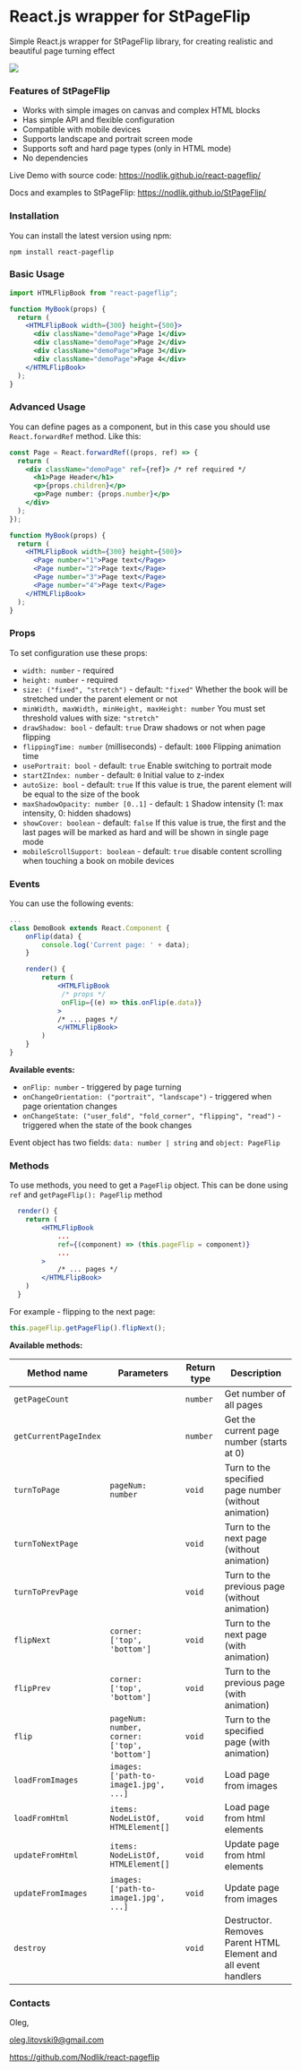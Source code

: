 # React.js wrapper for StPageFlip
Simple React.js wrapper for StPageFlip library, for creating realistic and beautiful page turning effect

![](video.gif)

### Features of StPageFlip
* Works with simple images on canvas and complex HTML blocks
* Has simple API and flexible configuration
* Compatible with mobile devices
* Supports landscape and portrait screen mode
* Supports soft and hard page types (only in HTML mode) 
* No dependencies

Live Demo with source code: https://nodlik.github.io/react-pageflip/

Docs and examples to StPageFlip: https://nodlik.github.io/StPageFlip/

### Installation
You can install the latest version using npm:

```npm install react-pageflip```

### Basic Usage

```jsx
import HTMLFlipBook from "react-pageflip";

function MyBook(props) {
  return (
    <HTMLFlipBook width={300} height={500}>
      <div className="demoPage">Page 1</div>
      <div className="demoPage">Page 2</div>
      <div className="demoPage">Page 3</div>
      <div className="demoPage">Page 4</div>
    </HTMLFlipBook>
  );
}
```

### Advanced Usage

You can define pages as a component, but in this case you should use ```React.forwardRef``` method. Like this:
```jsx
const Page = React.forwardRef((props, ref) => {
  return (
    <div className="demoPage" ref={ref}> /* ref required */
      <h1>Page Header</h1>
      <p>{props.children}</p>
      <p>Page number: {props.number}</p>
    </div>
  );
});

function MyBook(props) {
  return (
    <HTMLFlipBook width={300} height={500}>
      <Page number="1">Page text</Page>
      <Page number="2">Page text</Page>
      <Page number="3">Page text</Page>
      <Page number="4">Page text</Page>
    </HTMLFlipBook>
  );
}
```

### Props

To set configuration use these props:

* ```width: number``` - required
* ```height: number``` - required
* ```size: ("fixed", "stretch")``` - default: ```"fixed"``` Whether the book will be stretched under the parent element or not
* ```minWidth, maxWidth, minHeight, maxHeight: number``` You must set threshold values ​​with size: ```"stretch"```
* ```drawShadow: bool``` - default: ```true``` Draw shadows or not when page flipping
* ```flippingTime: number``` (milliseconds) - default: ```1000``` Flipping animation time
* ```usePortrait: bool``` - default: ```true``` Enable switching to portrait mode
* ```startZIndex: number``` - default: ```0``` Initial value to z-index
* ```autoSize: bool``` - default: ```true``` If this value is true, the parent element will be equal to the size of the book
* ```maxShadowOpacity: number [0..1]``` - default: ```1``` Shadow intensity (1: max intensity, 0: hidden shadows)
* ```showCover: boolean``` - default: ```false``` If this value is true, the first and the last pages will be marked as hard and will be shown in single page mode 
* ```mobileScrollSupport: boolean``` - default: ```true``` disable content scrolling when touching a book on mobile devices
### Events
You can use the following events:
```jsx
...
class DemoBook extends React.Component {
    onFlip(data) {
        console.log('Current page: ' + data);
    }

    render() {
        return (
            <HTMLFlipBook
             /* props */
             onFlip={(e) => this.onFlip(e.data)}
            >
            /* ... pages */
            </HTMLFlipBook>
        )
    }
}
```
**Available events:**
* ```onFlip: number``` - triggered by page turning
* ```onChangeOrientation: ("portrait", "landscape")``` - triggered when page orientation changes
* ```onChangeState: ("user_fold", "fold_corner", "flipping", "read")``` - triggered when the state of the book changes

Event object has two fields: ```data: number | string``` and ```object: PageFlip```

### Methods

To use methods, you need to get a ```PageFlip``` object. This can be done using ```ref``` and ```getPageFlip(): PageFlip``` method
```jsx
  render() {
    return (
        <HTMLFlipBook
            ...
            ref={(component) => (this.pageFlip = component)}
            ...
        >
            /* ... pages */
        </HTMLFlipBook>
    )
  }
```
For example - flipping to the next page:
```js
this.pageFlip.getPageFlip().flipNext();
```
**Available methods:**

| Method name | Parameters | Return type | Description|
| ----------- | ---------- | ----------- | ---------- |
| `getPageCount` | ` ` | `number` | Get number of all pages |
| `getCurrentPageIndex` | ` ` | `number` | Get the current page number (starts at 0) |
| `turnToPage` | `pageNum: number` | `void` | Turn to the specified page number (without animation)
| `turnToNextPage` | ` ` | `void` | Turn to the next page (without animation)
| `turnToPrevPage` | ` ` | `void` | Turn to the previous page (without animation)
| `flipNext` | `corner: ['top', 'bottom']` | `void` | Turn to the next page (with animation)
| `flipPrev` | `corner: ['top', 'bottom']` | `void`  | Turn to the previous page (with animation)
| `flip` | `pageNum: number, corner: ['top', 'bottom']` | `void` | Turn to the specified page (with animation)
| `loadFromImages` | `images: ['path-to-image1.jpg', ...]` | `void` | Load page from images
| `loadFromHtml` | `items: NodeListOf, HTMLElement[]` | `void` | Load page from html elements
| `updateFromHtml` | `items: NodeListOf, HTMLElement[]` | `void` | Update page from html elements
| `updateFromImages` | `images: ['path-to-image1.jpg', ...]` | `void` | Update page from images
| `destroy` | ` ` | `void` | Destructor. Removes Parent HTML Element and all event handlers


### Contacts
Oleg,

<oleg.litovski9@gmail.com>

https://github.com/Nodlik/react-pageflip
